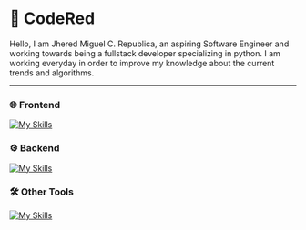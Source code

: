 # 🐬 CodeRed

Hello, I am Jhered Miguel C. Republica, an aspiring Software Engineer and working towards being a fullstack developer specializing in python. I am working everyday in order to improve my knowledge about the current trends and algorithms.

---

### 🌐 Frontend
[![My Skills](https://skillicons.dev/icons?i=html,css,react,next,vite,tailwind,flask)](https://skillicons.dev)

### ⚙️ Backend
[![My Skills](https://skillicons.dev/icons?i=python,cpp,js,nodejs,mysql,sqlite)](https://skillicons.dev)

### 🛠 Other Tools
[![My Skills](https://skillicons.dev/icons?i=pycharm,vscode,github,vercel,figma,photoshop,ae,pr,unity,robloxstudio)](https://skillicons.dev)

<br />
